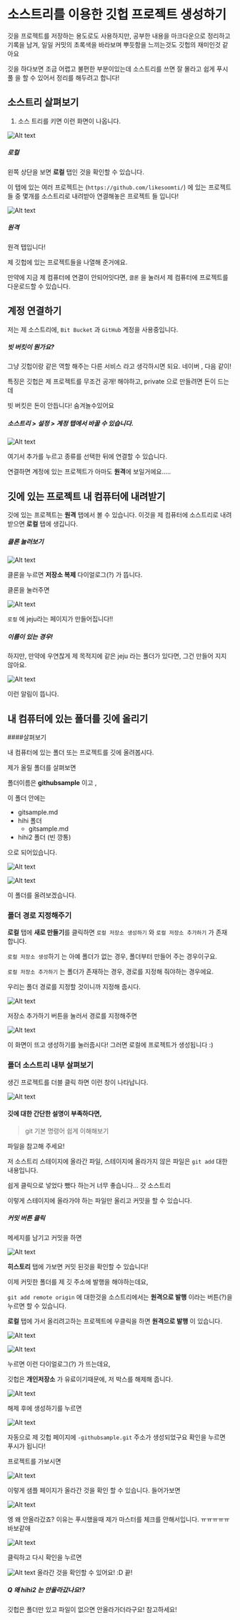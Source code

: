 # 소스트리를 이용한 깃헙 프로젝트 생성하기

깃을 프로젝트를 저장하는 용도로도 사용하지만, 공부한 내용을 마크다운으로 정리하고 기록을 남겨, 일일 커밋의 초록색을 바라보며 뿌듯함을 느끼는것도 깃헙의 재미인것 같아요

깃을 하다보면 조금 어렵고 불편한 부분이있는데 소스트리를 쓰면 잘 몰라고 쉽게 푸시 풀 을 할 수 있어서 정리를 해두려고 합니다! 

## 소스트리 살펴보기  

1. 소스 트리를 키면 이런 화면이 나옵니다.

![Alt text](https://github.com/likesoomti/STUDY/blob/master/GITHUB%20/img/add1.png?raw=true)

##### 로컬 

왼쪽 상단을 보면 **로컬** 탭인 것을 확인할 수 있습니다.

이 탭에 있는 여러 프로젝트는   (`https://github.com/likesoomti/`) 에 있는 프로젝트들 중 몇개를 소스트리로  내려받아 연결해놓은 프로젝트 들 입니다!

![Alt text](https://github.com/likesoomti/STUDY/blob/master/GITHUB%20/img/add2.png?raw=true)

##### 원격

원격 탭입니다! 

제 깃헙에 있는 프로젝트들을 나열해 준거에요.  

만약에 지금 제 컴퓨터에 연결이 안되어잇다면, `클론` 을 눌러서 제 컴퓨터에 프로젝트를 다운로드할 수 있습니다.



## 계정 연결하기

저는 제 소스트리에, `Bit Bucket` 과 `GitHub` 계정을 사용중입니다.

##### 빗 버킷이 뭔가요?

그냥 깃헙이랑 같은 역할 해주는 다른 서비스 라고 생각하시면 되요. 네이버 , 다음 같이! 

특징은 깃헙은 제 프로젝트를 무조건 공개! 해야하고, private 으로 만들려면 돈이 드는데

빗 버킷은 돈이 안듭니다!  숨겨놀수있어요 

##### 소스트리 > 설정 > 계정 탭에서 바꿀 수 있습니다.

![Alt text](https://github.com/likesoomti/STUDY/blob/master/GITHUB%20/img/add6.png?raw=true)

여기서 추가를 누르고 종류를 선택한 뒤에 연결할 수 있습니다.

연결하면 계정에 있는 프로젝트가 아마도 **원격**에 보일거에요.....



## 깃에 있는 프로젝트 내 컴퓨터에 내려받기

깃에 있는 프로젝트는 **원격** 탭에서 볼 수 있습니다. 이것을 제 컴퓨터에 소스트리로 내려받으면 **로컬** 탭에 생깁니다. 



##### 클론 눌러보기

![Alt text](https://github.com/likesoomti/STUDY/blob/master/GITHUB%20/img/add3.png?raw=true)

클론을 누르면 **저장소 복제** 다이얼로그(?) 가 뜹니다.

클론을 눌러주면

![Alt text](https://github.com/likesoomti/STUDY/blob/master/GITHUB%20/img/add4.png?raw=true)

`로컬` 에 jeju라는 페이지가 만들어집니다!!

##### 이름이 있는 경우!

하지만, 만약에 우연찮게 제 목적지에 같은 jeju 라는 폴더가 있다면, 그건 만들어 지지 않아요.

![Alt text](https://github.com/likesoomti/STUDY/blob/master/GITHUB%20/img/add5.png?raw=true)

이런 알림이 뜹니다. 



## 내 컴퓨터에 있는 폴더를 깃에 올리기 



####살펴보기

내 컴퓨터에 있는 폴더 또는 프로젝트를 깃에 올려봅시다. 

제가 올릴 폴더를 살펴보면

폴더이름은 **githubsample** 이고 , 

이 폴더 안에는 

-  gitsample.md
- hihi 폴더
  - gitsample.md
- hihi2 폴더 (빈 깡통)

으로 되어있습니다.

![Alt text](https://github.com/likesoomti/STUDY/blob/master/GITHUB%20/img/add8.png?raw=true)

![Alt text](https://github.com/likesoomti/STUDY/blob/master/GITHUB%20/img/add7.png?raw=true)

이 폴더를 올려보겠습니다.



### 폴더 경로 지정해주기

**로컬** 탭에 **새로 만들기**를 클릭하면 `로컬 저장소 생성하기` 와  `로컬 저장소 추가하기` 가 존재합니다.

`로컬 저장소 생성`하기 는 아예 폴더가 없는 경우, 폴더부터 만들어 주는 경우이구요. 

`로컬 저장소 추가하기` 는 폴더가 존재하는 경우, 경로를 지정해 줘야하는 경우에요. 

우리는 폴더 경로를 지정할 것이니까 지정해 줍시다.

![Alt text](https://github.com/likesoomti/STUDY/blob/master/GITHUB%20/img/add9.png?raw=true)

저장소 추가하기 버튼을 눌러서 경로를 지정해주면

![Alt text](https://github.com/likesoomti/STUDY/blob/master/GITHUB%20/img/add10.png?raw=true)

이 화면이 뜨고 생성하기를 눌러줍시다! 그러면 로컬에 프로젝트가 생성됩니다 :) 



### 폴더 소스트리 내부 살펴보기

생긴 프로젝트를 더블 클릭 하면 이런 창이 나타납니다. 

![Alt text](https://github.com/likesoomti/STUDY/blob/master/GITHUB%20/img/add11.png?raw=true)

#### 깃에 대한 간단한 설명이 부족하다면,

>git 기본 명령어 쉽게 이해해보기

파일을 참고해 주세요! 



저 소스트리 스테이지에 올라간 파일, 스테이지에 올라가지 않은 파일은 `git add`  대한 내용입니다.

쉽게 클릭으로 넣었다 뺐다 하는거 너무 좋습니다... 갓 소스트리

이렇게 스테이지에 올라가야 하는 파일만 올리고 커밋을 할 수 있습니다.

##### 커밋 버튼 클릭

메세지를 남기고 커밋을 하면 

![Alt text](https://github.com/likesoomti/STUDY/blob/master/GITHUB%20/img/add24.png?raw=true)

**히스토리** 탭에 가보면 커밋 된것을 확인할 수 있습니다! 



이제 커밋한 폴더를 제 깃 주소에 발행을 해야하는데요, 

`git add remote origin` 에 대한것을 소스트리에서는 **원격으로 발행** 이라는 버튼(?)을 누르면 할 수 있습니다.

**로컬** 탭에 가서 올리려고하는 프로젝트에 우클릭을 하면 **원격으로 발행** 이 있습니다.

![Alt text](https://github.com/likesoomti/STUDY/blob/master/GITHUB%20/img/add25.png?raw=true)

![Alt text](https://github.com/likesoomti/STUDY/blob/master/GITHUB%20/img/add26.png?raw=true)

누르면 이런 다이얼로그(?) 가 뜨는데요, 

깃헙은 **개인저장소** 가 유료이기때문에, 저 박스를 해제해 줍니다.

![Alt text](https://github.com/likesoomti/STUDY/blob/master/GITHUB%20/img/add27.png?raw=true)

해제 후에 생성하기를 누르면

![Alt text](https://github.com/likesoomti/STUDY/blob/master/GITHUB%20/img/add28.png?raw=true)

자동으로 제 깃헙 페이지에 `-githubsample.git` 주소가 생성되었구요 확인을 누르면 푸시가 됩니다!

프로젝트를 가보시면



![Alt text](https://github.com/likesoomti/STUDY/blob/master/GITHUB%20/img/add29.png?raw=true)

이렇게 샘플 페이지가 올라간 것을 확인 할 수 있습니다. 들어가보면

![Alt text](https://github.com/likesoomti/STUDY/blob/master/GITHUB%20/img/add32.png?raw=true)

엥 왜 안올라갔죠? 이유는 푸시했을때 제가 마스터를 체크를 안해서입니다. ㅠㅠㅠㅠㅠ바보같애

![Alt text](https://github.com/likesoomti/STUDY/blob/master/GITHUB%20/img/add31.png?raw=true)

클릭하고 다시 확인을 누르면

![Alt text](https://github.com/likesoomti/STUDY/blob/master/GITHUB%20/img/add32.png?raw=true)
올라간 것을 확인할 수 있어요!  :D 끝! 



##### Q 왜 hihi2 는 안올라갔나요!?

깃헙은 폴더만 있고 파일이 없으면 안올라가더라구요! 참고하세요! 



